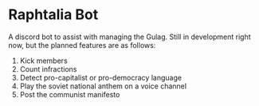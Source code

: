 # Raphtalia Bot
A discord bot to assist with managing the Gulag. Still in development right now, but the planned features are as follows:
1. Kick members
2. Count infractions
3. Detect pro-capitalist or pro-democracy language
4. Play the soviet national anthem on a voice channel
5. Post the communist manifesto
